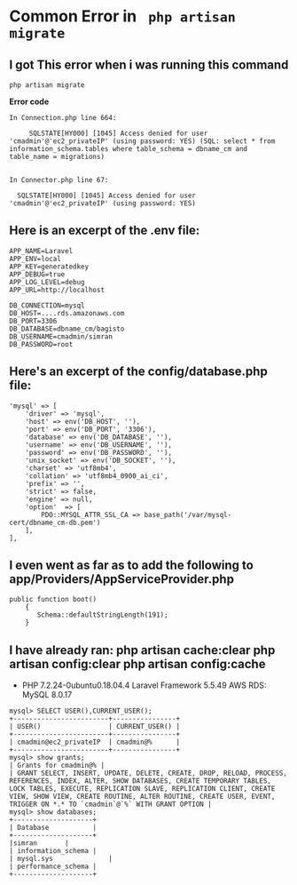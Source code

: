 # Common Error in   ``` php artisan migrate``` 

## I got This error when i was running this command   
``` php artisan migrate ```

**Error code** <br/>
```
In Connection.php line 664:

     SQLSTATE[HY000] [1045] Access denied for user 'cmadmin'@'ec2_privateIP' (using password: YES) (SQL: select * from information_schema.tables where table_schema = dbname_cm and table_name = migrations)


In Connector.php line 67:

  SQLSTATE[HY000] [1045] Access denied for user 'cmadmin'@'ec2_privateIP' (using password: YES)
```

## Here is an excerpt of the .env file:
```
APP_NAME=Laravel
APP_ENV=local
APP_KEY=generatedkey
APP_DEBUG=true
APP_LOG_LEVEL=debug
APP_URL=http://localhost

DB_CONNECTION=mysql
DB_HOST=....rds.amazonaws.com
DB_PORT=3306
DB_DATABASE=dbname_cm/bagisto
DB_USERNAME=cmadmin/simran
DB_PASSWORD=root
```

## Here's an excerpt of the config/database.php file:
```
'mysql' => [
    'driver' => 'mysql',
    'host' => env('DB_HOST', ''),
    'port' => env('DB_PORT', '3306'),
    'database' => env('DB_DATABASE', ''),
    'username' => env('DB_USERNAME', ''),
    'password' => env('DB_PASSWORD', ''),
    'unix_socket' => env('DB_SOCKET', ''),
    'charset' => 'utf8mb4',
    'collation' => 'utf8mb4_0900_ai_ci',
    'prefix' => '',
    'strict' => false,
    'engine' => null,
    'option'  => [
        PDO::MYSQL_ATTR_SSL_CA => base_path('/var/mysql-cert/dbname_cm-db.pem')
    ],
],
``` 
## I even went as far as to add the following to app/Providers/AppServiceProvider.php
```
public function boot()
    {
       Schema::defaultStringLength(191);
    }
```

## I have already ran: php artisan cache:clear php artisan config:clear php artisan config:cache

* PHP 7.2.24-0ubuntu0.18.04.4 Laravel Framework 5.5.49 AWS RDS: MySQL 8.0.17
```
mysql> SELECT USER(),CURRENT_USER();
+------------------------+----------------+
| USER()                 | CURRENT_USER() |
+------------------------+----------------+
| cmadmin@ec2_privateIP  | cmadmin@%      |
+------------------------+----------------+
mysql> show grants;
| Grants for cmadmin@% |
| GRANT SELECT, INSERT, UPDATE, DELETE, CREATE, DROP, RELOAD, PROCESS, REFERENCES, INDEX, ALTER, SHOW DATABASES, CREATE TEMPORARY TABLES, LOCK TABLES, EXECUTE, REPLICATION SLAVE, REPLICATION CLIENT, CREATE VIEW, SHOW VIEW, CREATE ROUTINE, ALTER ROUTINE, CREATE USER, EVENT, TRIGGER ON *.* TO `cmadmin`@`%` WITH GRANT OPTION |
mysql> show databases;
+--------------------+
| Database           |
+--------------------+
|simran       |
| information_schema |
| mysql.sys              |
| performance_schema |
+--------------------+
```
  
